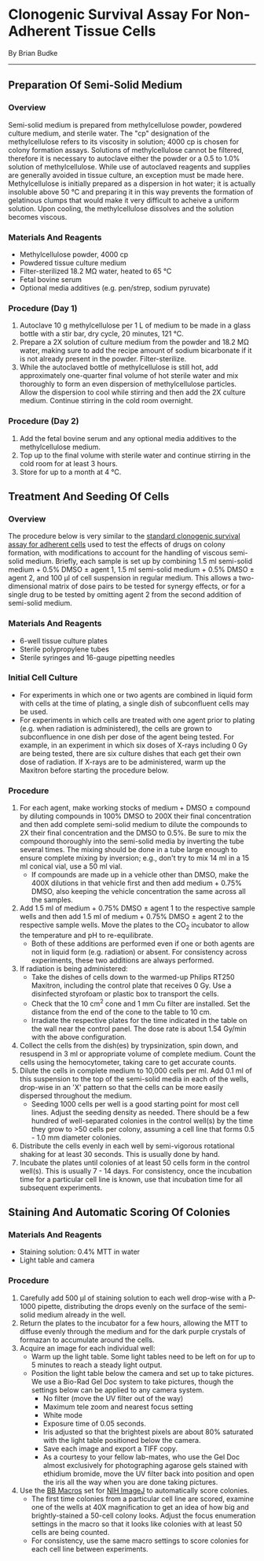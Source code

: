 # Clonogenic Survival Assay For Non-Adherent Tissue Cells
By Brian Budke
___
## Preparation Of Semi-Solid Medium
### Overview
Semi-solid medium is prepared from methylcellulose powder, powdered culture medium, and sterile water. The "cp" designation of the methylcellulose refers to its viscosity in solution; 4000 cp is chosen for colony formation assays. Solutions of methylcellulose cannot be filtered, therefore it is necessary to autoclave either the powder or a 0.5 to 1.0% solution of methylcellulose. While use of autoclaved reagents and supplies are generally avoided in tissue culture, an exception must be made here. Methylcellulose is initially prepared as a dispersion in hot water; it is actually insoluble above 50 °C and preparing it in this way prevents the formation of gelatinous clumps that would make it very difficult to acheive a uniform solution. Upon cooling, the methylcellulose dissolves and the solution becomes viscous.

### Materials And Reagents
- Methylcellulose powder, 4000 cp
- Powdered tissue culture medium
- Filter-sterilized 18.2 MΩ water, heated to 65 °C
- Fetal bovine serum
- Optional media additives (e.g. pen/strep, sodium pyruvate)

### Procedure (Day 1)
1. Autoclave 10 g methylcellulose per 1 L of medium to be made in a glass bottle with a stir bar, dry cycle, 20 minutes, 121 °C.
1. Prepare a 2X solution of culture medium from the powder and 18.2 MΩ water, making sure to add the recipe amount of sodium bicarbonate if it is not already present in the powder. Filter-sterilize.
1. While the autoclaved bottle of methylcellulose is still hot, add approximately one-quarter final volume of hot sterile water and mix thoroughly to form an even dispersion of methylcellulose particles. Allow the dispersion to cool while stirring and then add the 2X culture medium. Continue stirring in the cold room overnight.

### Procedure (Day 2)
1. Add the fetal bovine serum and any optional media additives to the methylcellulose medium.
1. Top up to the final volume with sterile water and continue stirring in the cold room for at least 3 hours.
1. Store for up to a month at 4 °C.

## Treatment And Seeding Of Cells
### Overview
The procedure below is very similar to the [standard clonogenic survival assay for adherent cells](Colony_Formation_TC.md) used to test the effects of drugs on colony formation, with modifications to account for the handling of viscous semi-solid medium. Briefly, each sample is set up by combining 1.5 ml semi-solid medium + 0.5% DMSO ± agent 1, 1.5 ml semi-solid medium + 0.5% DMSO ± agent 2, and 100 μl of cell suspension in regular medium. This allows a two-dimensional matrix of dose pairs to be tested for synergy effects, or for a single drug to be tested by omitting agent 2 from the second addition of semi-solid medium.

### Materials And Reagents
- 6-well tissue culture plates
- Sterile polypropylene tubes
- Sterile syringes and 16-gauge pipetting needles

### Initial Cell Culture
- For experiments in which one or two agents are combined in liquid form with cells at the time of plating, a single dish of subconfluent cells may be used.
- For experiments in which cells are treated with one agent prior to plating (e.g. when radiation is administered), the cells are grown to subconfluence in one dish per dose of the agent being tested. For example, in an experiment in which six doses of X-rays including 0 Gy are being tested, there are six culture dishes that each get their own dose of radiation. If X-rays are to be administered, warm up the Maxitron before starting the procedure below.

### Procedure
1. For each agent, make working stocks of medium + DMSO ± compound by diluting compounds in 100% DMSO to 200X their final concentration and then add complete semi-solid medium to dilute the compounds to 2X their final concentration and the DMSO to 0.5%. Be sure to mix the compound thoroughly into the semi-solid media by inverting the tube several times. The mixing should be done in a tube large enough to ensure complete mixing by inversion; e.g., don't try to mix 14 ml in a 15 ml conical vial, use a 50 ml vial.
	- If compounds are made up in a vehicle other than DMSO, make the 400X dilutions in that vehicle first and then add medium + 0.75% DMSO, also keeping the vehicle concentration the same across all the samples.
1. Add 1.5 ml of medium + 0.75% DMSO ± agent 1 to the respective sample wells and then add 1.5 ml of medium + 0.75% DMSO ± agent 2 to the respective sample wells. Move the plates to the CO<sub>2</sub> incubator to allow the temperature and pH to re-equilibrate.
	- Both of these additions are performed even if one or both agents are not in liquid form (e.g. radiation) or absent. For consistency across experiments, these two additions are always performed.
1. If radiation is being administered:
	- Take the dishes of cells down to the warmed-up Philips RT250 Maxitron, including the control plate that receives 0 Gy. Use a disinfected styrofoam or plastic box to transport the cells.
	- Check that the 10 cm<sup>2</sup> cone and 1 mm Cu filter are installed. Set the distance from the end of the cone to the table to 10 cm.
	- Irradiate the respective plates for the time indicated in the table on the wall near the control panel. The dose rate is about 1.54 Gy/min with the above configuration.
1. Collect the cells from the dish(es) by trypsinization, spin down, and resuspend in 3 ml or appropriate volume of complete medium. Count the cells using the hemocytometer, taking care to get accurate counts.
1. Dilute the cells in complete medium to 10,000 cells per ml. Add 0.1 ml of this suspension to the top of the semi-solid media in each of the wells, drop-wise in an 'X' pattern so that the cells can be more easily dispersed throughout the medium.
	- Seeding 1000 cells per well is a good starting point for most cell lines. Adjust the seeding density as needed. There should be a few hundred of well-separated colonies in the control well(s) by the time they grow to >50 cells per colony, assuming a cell line that forms 0.5 - 1.0 mm diameter colonies.
1. Distribute the cells evenly in each well by semi-vigorous rotational shaking for at least 30 seconds. This is usually done by hand.
1. Incubate the plates until colonies of at least 50 cells form in the control well(s). This is usually 7 - 14 days. For consistency, once the incubation time for a particular cell line is known, use that incubation time for all subsequent experiments.

## Staining And Automatic Scoring Of Colonies
### Materials And Reagents
- Staining solution: 0.4% MTT in water
- Light table and camera

### Procedure
1. Carefully add 500 μl of staining solution to each well drop-wise with a P-1000 pipette, distributing the drops evenly on the surface of the semi-solid medium already in the well.
1. Return the plates to the incubator for a few hours, allowing the MTT to diffuse evenly through the medium and for the dark purple crystals of formazan to accumulate around the cells.
1. Acquire an image for each individual well:
	- Warm up the light table. Some light tables need to be left on for up to 5 minutes to reach a steady light output.
	- Position the light table below the camera and set up to take pictures. We use a Bio-Rad Gel Doc system to take pictures, though the settings below can be applied to any camera system.
		- No filter (move the UV filter out of the way)
		- Maximum tele zoom and nearest focus setting
		- White mode
		- Exposure time of 0.05 seconds.
		- Iris adjusted so that the brightest pixels are about 80% saturated with the light table positioned below the camera.
		- Save each image and export a TIFF copy.
		- As a courtesy to your fellow lab-mates, who use the Gel Doc almost exclusively for photographing agarose gels stained with ethidium bromide, move the UV filter back into position and open the iris all the way when you are done taking pictures.
1. Use the [BB Macros](https://github.com/bbudke/BB_macros) set for [NIH ImageJ](https://imagej.nih.gov/ij/) to automatically score colonies.
	- The first time colonies from a particular cell line are scored, examine one of the wells at 40X magnification to get an idea of how big and brightly-stained a 50-cell colony looks. Adjust the focus enumeration settings in the macro so that it looks like colonies with at least 50 cells are being counted.
	- For consistency, use the same macro settings to score colonies for each cell line between experiments.